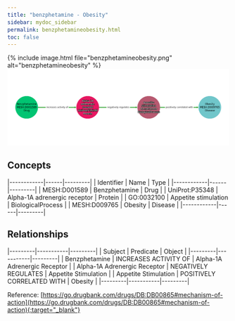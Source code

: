 ```yaml
---
title: "benzphetamine - Obesity"
sidebar: mydoc_sidebar
permalink: benzphetamineobesity.html
toc: false 
---
```


{% include image.html file="benzphetamineobesity.png" alt="benzphetamineobesity" %}![Path Visualization](/images/benzphetamineobesity.png)

## Concepts

|------------|------|---------|
| Identifier | Name | Type    |
|------------|------|---------|
| MESH:D001589 | Benzphetamine | Drug |
| UniProt:P35348 | Alpha-1A adrenergic receptor | Protein |
| GO:0032100 | Appetite stimulation | BiologicalProcess |
| MESH:D009765 | Obesity | Disease |
|------------|------|---------|

## Relationships

|---------|-----------|---------|
| Subject | Predicate | Object  |
|---------|-----------|---------|
| Benzphetamine | INCREASES ACTIVITY OF | Alpha-1A Adrenergic Receptor |
| Alpha-1A Adrenergic Receptor | NEGATIVELY REGULATES | Appetite Stimulation |
| Appetite Stimulation | POSITIVELY CORRELATED WITH | Obesity |
|---------|-----------|---------|

Reference: [https://go.drugbank.com/drugs/DB:DB00865#mechanism-of-action](https://go.drugbank.com/drugs/DB:DB00865#mechanism-of-action){:target="_blank"}